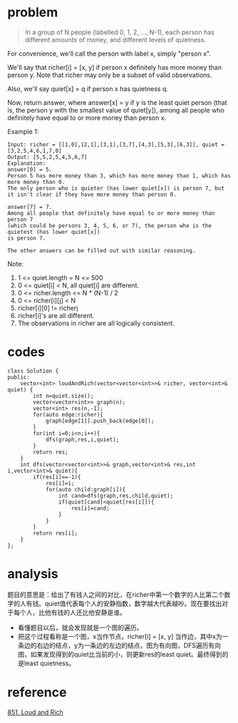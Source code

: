 # problem
>In a group of N people (labelled 0, 1, 2, ..., N-1), each person has different amounts of money, and different levels of quietness.

For convenience, we'll call the person with label x, simply "person x".

We'll say that richer[i] = [x, y] if person x definitely has more money than person y.  Note that richer may only be a subset of valid observations.

Also, we'll say quiet[x] = q if person x has quietness q.

Now, return answer, where answer[x] = y if y is the least quiet person (that is, the person y with the smallest value of quiet[y]), among all people who definitely have equal to or more money than person x.

Example 1:
```
Input: richer = [[1,0],[2,1],[3,1],[3,7],[4,3],[5,3],[6,3]], quiet = [3,2,5,4,6,1,7,0]
Output: [5,5,2,5,4,5,6,7]
Explanation: 
answer[0] = 5.
Person 5 has more money than 3, which has more money than 1, which has more money than 0.
The only person who is quieter (has lower quiet[x]) is person 7, but
it isn't clear if they have more money than person 0.

answer[7] = 7.
Among all people that definitely have equal to or more money than person 7
(which could be persons 3, 4, 5, 6, or 7), the person who is the quietest (has lower quiet[x])
is person 7.

The other answers can be filled out with similar reasoning.
```
Note:

1. 1 <= quiet.length = N <= 500
2. 0 <= quiet[i] < N, all quiet[i] are different.
3. 0 <= richer.length <= N * (N-1) / 2
4. 0 <= richer[i][j] < N
5. richer[i][0] != richer[i][1]
6. richer[i]'s are all different.
7. The observations in richer are all logically consistent.

# codes
```
class Solution {
public:
    vector<int> loudAndRich(vector<vector<int>>& richer, vector<int>& quiet) {
        int n=quiet.size();
        vector<vector<int>> graph(n);
        vector<int> res(n,-1);
        for(auto edge:richer){
            graph[edge[1]].push_back(edge[0]);
        }
        for(int i=0;i<n;i++){
            dfs(graph,res,i,quiet);
        }
        return res;
    }
    int dfs(vector<vector<int>>& graph,vector<int>& res,int i,vector<int>& quiet){
        if(res[i]==-1){
            res[i]=i;
            for(auto child:graph[i]){
                int cand=dfs(graph,res,child,quiet);
                if(quiet[cand]<quiet[res[i]]){
                    res[i]=cand;
                }
            }
        }
        return res[i];
    }
};
```

# analysis
题目的意思是：给出了有钱人之间的对比，在richer中第一个数字的人比第二个数字的人有钱。quiet值代表每个人的安静指数，数字越大代表越吵。现在要找出对于每个人，比他有钱的人还比他安静是谁。
- 看懂题目以后，就会发现就是一个图的遍历。
- 把这个过程看称是一个图，x当作节点，richer[i] = [x, y] 当作边，其中x为一条边的右边的结点，y为一条边的左边的结点，图为有向图，DFS遍历有向图，如果发现得到的quiet比当前的小，则更新res的least quiet。最终得到的是least quietness。


# reference
[851. Loud and Rich][1]

[1]: https://leetcode.com/problems/loud-and-rich/solution/
